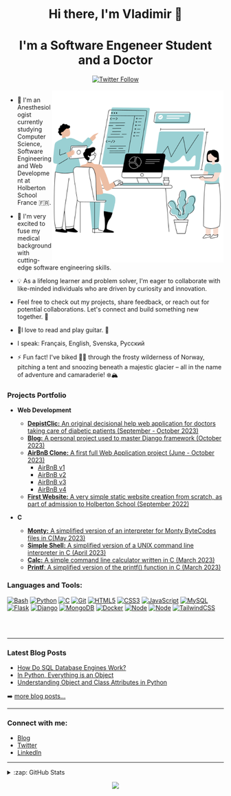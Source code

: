<h1 align="center">Hi there, I'm Vladimir  👋</h1>
<h1 align="center">I'm a Software Engeneer Student and a Doctor</h1>


<div align="center">
    <a href="https://twitter.com/v_dav_dev">
        <img src="https://img.shields.io/twitter/follow/v_dav_dev" alt="Twitter Follow">
    </a>
</div>


<br/>

<img src="https://github.com/v-dav/v-dav/blob/main/Sans%20titre%20(1).png" min-width="400px" max-width="400px" width="400px" align="right" alt="Computr">
   
- 🌱 I'm an Anesthesiologist currently studying Computer Science, Software Engineering and Web Development at Holberton School France 🇫🇷. 

- 🔭 I'm very excited to fuse my medical background with cutting-edge software engineering skills.

- :bulb: As a lifelong learner and problem solver, I'm eager to collaborate with like-minded individuals who are driven by curiosity and innovation. 

- Feel free to check out my projects, share feedback, or reach out for potential collaborations. Let's connect and build something new together. 🚀

- :book:I love to read and play guitar. :guitar:
  
- I speak: Français, English, Svenska, Русский

- ⚡ Fun fact! I've biked 🚴‍♂️ through the frosty wilderness of Norway, pitching a tent and snoozing beneath a majestic glacier – all in the name of adventure and camaraderie! ❄️🏔️

### Projects Portfolio
- **Web Development**
  	- [**DepistClic:** An original decisional help web application for doctors taking care of diabetic patients (September - October 2023)](https://github.com/v-dav/DepistClic)
	- [**Blog:** A personal project used to master Django framework (October 2023)](https://github.com/v-dav/learn_django)
  	- [**AirBnB Clone:** A first full Web Application project (June - October 2023)](https://github.com/v-dav/holbertonschool-AirBnB_clone/)
		- [AirBnB v1](https://github.com/v-dav/holbertonschool-AirBnB_clone)
		- [AirBnB v2](https://github.com/v-dav/holbertonschool-AirBnB_clone_v2)
		- [AirBnB v3](https://github.com/v-dav/holbertonschool-AirBnB_clone_v3)
  		- [AirBnB v4](https://github.com/v-dav/holbertonschool-AirBnB_clone_v4) 
	- [**First Website:** A very simple static website creation from scratch, as part of admission to Holberton School (September 2022)](https://github.com/v-dav/holbertonschool-admission_test)
   
 - **C**
	 - [**Monty:** A simplified version of an interpreter for Monty ByteCodes files in C(May 2023)](https://github.com/v-dav/holbertonschool-monty)
	 - [**Simple Shell:** A simplified version of a UNIX command line interpreter in C (April 2023)](https://github.com/v-dav/holbertonschool-simple_shell)
  	- [**Calc:** A simple command line calculator written in C (March 2023)](https://github.com/v-dav/holbertonschool-low_level_programming/tree/ff125d9296f2c08d73a4d43540cdc2a621e75708/function_pointers)
	 - [**Printf**: A simplified version of the printf() function in C (March 2023)](https://github.com/v-dav/holbertonschool-printf)


### Languages and Tools:

[![Bash](https://img.shields.io/badge/bash-black?style=for-the-badge&logo=gnu-bash&logoColor=white)](https://github.com/v-dav)
[![Python](https://img.shields.io/badge/python-black?style=for-the-badge&logo=python)](https://github.com/v-dav)
[![C](https://img.shields.io/badge/c-black?style=for-the-badge&logo=c)](https://github.com/v-dav)
[![Git](https://img.shields.io/badge/GIT-black?style=for-the-badge&logo=git&logoColor=white)](https://github.com/v-dav)
[![HTML5](https://img.shields.io/badge/html5-black?style=for-the-badge&logo=html5)](https://github.com/v-dav)
[![CSS3](https://img.shields.io/badge/css3-black?style=for-the-badge&logo=css3)](https://github.com/v-dav)
[![JavaScript](https://img.shields.io/badge/JavaScript-black?style=for-the-badge&logo=javascript&logoColor=F7DF1E)](https://github.com/v-dav)
[![MySQL](https://img.shields.io/badge/MySQL-black?style=for-the-badge&logo=mysql&logoColor=white)](https://github.com/v-dav)
[![Flask](https://img.shields.io/badge/flask-%23000.svg?style=for-the-badge&logo=flask&logoColor=white)](https://github.com/v-dav)
[![Django](https://img.shields.io/badge/Django-black?style=for-the-badge&logo=django&logoColor=green)](https://github.com/v-dav)
[![MongoDB](https://img.shields.io/badge/MongoDB-black?style=for-the-badge&logo=mongodb&logoColor=white)](https://github.com/v-dav)
[![Docker](https://img.shields.io/badge/Docker-black?style=for-the-badge&logo=docker&logoColor=white)](https://github.com/v-dav)
[![Node](https://img.shields.io/badge/Node%20js-black?style=for-the-badge&logo=nodedotjs&logoColor=white)](https://github.com/v-dav)
[![Node](https://img.shields.io/badge/Express%20js-black?style=for-the-badge&logo=express&logoColor=white)](https://github.com/v-dav)
[![TailwindCSS](https://img.shields.io/badge/Tailwind_CSS-black?style=for-the-badge&logo=tailwind-css&logoColor=white)](https://github.com/v-dav)

<br />
<br />

---

### Latest Blog Posts

- [How Do SQL Database Engines Work?](https://medium.com/@v-dav/how-do-sql-database-engines-work-fa8c0300ea78)
- [In Python, Everything is an Object](https://medium.com/@v-dav/in-python-everything-is-an-object-f4ae19fa47f3)
- [Understanding Object and Class Attributes in Python](https://medium.com/@v-dav/understanding-object-and-class-attributes-in-python-132bf918d023)
  
➡️ [more blog posts...](https://medium.com/@v-dav)

---
### Connect with me:
- [Blog](https://medium.com/@v-dav)
- [Twitter](https://twitter.com/v_dav_dev)
- [LinkedIn](https://www.linkedin.com/in/vladimir-davidov/)

---

<details>
<summary>:zap: GitHub Stats</summary>
<p align="center">
  <a href="https://github.com/v-dav">
    <img src="http://github-profile-summary-cards.vercel.app/api/cards/profile-details?username=v-dav&theme=transparent" />
  </a>
  <a href="https://github.com/v-dav">
    <img src="https://github-readme-streak-stats.herokuapp.com/?user=v-dav&hide_border=true&card_width=338&theme=transparent" />
  </a>
  <a href="https://github.com/v-dav">
    <img src="http://github-profile-summary-cards.vercel.app/api/cards/stats?username=v-dav&theme=transparent" />
  </a>
  <a href="https://github.com/v-dav">
    <img src="https://github-readme-stats.vercel.app/api/top-langs/?username=v-dav&langs_count=10&card_width=699&hide_border=true&theme=transparent" />
  </a>
</p>
</details>

<p align="center">
  <a href="https://github.com/v-dav">
    <img src="https://komarev.com/ghpvc/?username=v-dav&color=blue&style=flat)" />
  </a>
</p>
